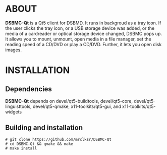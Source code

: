 # ABOUT

**DSBMC-Qt** is a Qt5 client for DSBMD. It runs in backgroud as a tray icon.
If the user clicks the tray icon, or a USB storage device was added, or the
media of a cardreader or optical storage device changed, DSBMC pops up. It
allows you to mount, unmount, open media in a file manager, set the reading
speed of a CD/DVD or play a CD/DVD. Further, it lets you open disk images.

# INSTALLATION

## Dependencies

**DSBMC-Qt**
depends on devel/qt5-buildtools, devel/qt5-core, devel/qt5-linguisttools,
devel/qt5-qmake, x11-toolkits/qt5-gui, and x11-toolkits/qt5-widgets

## Building and installation

	# git clone https://github.com/mrclksr/DSBMC-Qt
	# cd DSBMC-Qt && qmake && make
	# make install

